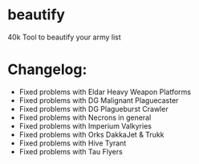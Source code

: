 # beautify
40k Tool to beautify your army list

# Changelog:

- Fixed problems with Eldar Heavy Weapon Platforms
- Fixed problems with DG Malignant Plaguecaster
- Fixed problems with DG Plagueburst Crawler
- Fixed problems with Necrons in general
- Fixed problems with Imperium Valkyries
- Fixed problems with Orks DakkaJet & Trukk
- Fixed problems with Hive Tyrant
- Fixed problems with Tau Flyers
